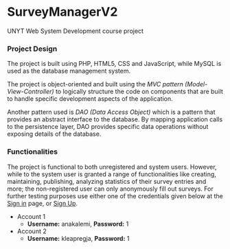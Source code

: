 # SurveyManagerV2

UNYT Web System Development course project

### Project Design

The project is built using PHP, HTML5, CSS and JavaScript, while MySQL is used as the database management system.

The project is object-oriented and built using the *MVC pattern (Model-View-Controller)* to logically structure the code
on components that are built to handle specific development aspects of the application.

Another pattern used is *DAO (Data Access Object)* which is a pattern that provides an abstract interface to the
database. By mapping application calls to the persistence layer, DAO provides specific data operations without exposing
details of the database.

### Functionalities

The project is functional to both unregistered and system users. However, while to the system user is granted a range of
functionalities like creating, maintaining, publishing, analyzing statistics of their survey entries and more; the
non-registered user can only anonymously fill out surveys. For further testing purposes use either one of the
credentials given below at the [Sign in](http://localhost/SurveyManagerV2/view/Signin.php) page,
or [Sign Up](http://localhost/SurveyManagerV2/view/Signup.php).

- Account 1
    - **Username:** anakalemi, **Password:** 1
- Account 2
    - **Username:** kleapregja, **Password:** 1